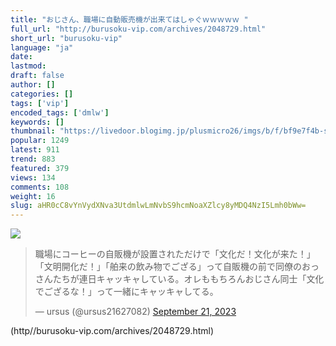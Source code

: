 ```yaml
---
title: "おじさん、職場に自動販売機が出来てはしゃぐｗｗｗｗｗ "
full_url: "http://burusoku-vip.com/archives/2048729.html"
short_url: "burusoku-vip"
language: "ja"
date: 
lastmod: 
draft: false
author: []
categories: []
tags: ['vip']
encoded_tags: ['dmlw']
keywords: []
thumbnail: "https://livedoor.blogimg.jp/plusmicro26/imgs/b/f/bf9e7f4b-s.png"
popular: 1249
latest: 911
trend: 883
featured: 379
views: 134
comments: 108
weight: 16
slug: aHR0cC8vYnVydXNva3UtdmlwLmNvbS9hcmNoaXZlcy8yMDQ4NzI5Lmh0bWw=
---
```


![](https://livedoor.blogimg.jp/plusmicro26/imgs/b/f/bf9e7f4b-s.png)

<blockquote class='twitter-tweet'><p dir='ltr' lang='ja'>職場にコーヒーの自販機が設置されただけで「文化だ！文化が来た！」「文明開化だ！」「舶来の飲み物でござる」って自販機の前で同僚のおっさんたちが連日キャッキャしている。オレももちろんおじさん同士「文化でござるな！」って一緒にキャッキャしてる。</p>— ursus (@ursus21627082) <a href='https//twitter.com/ursus21627082/status/1704685756944662572?ref_src=twsrc%5Etfw'>September 21, 2023</a></blockquote> 

(http//burusoku-vip.com/archives/2048729.html)
